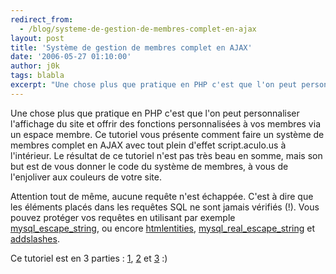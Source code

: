 ```yaml
---
redirect_from:
  - /blog/systeme-de-gestion-de-membres-complet-en-ajax
layout: post
title: 'Système de gestion de membres complet en AJAX'
date: '2006-05-27 01:10:00'
author: j0k
tags: blabla
excerpt: "Une chose plus que pratique en PHP c'est que l'on peut personnaliser l'affichage du site et offrir des fonctions personnalisées à vos membres via un espace membre.     \nCe tutoriel vous présente comment faire un système de membres complet en AJAX avec tout plein d'effet script.aculo.us à l'intérieur. Le résultat de ce tutoriel n'est pas très beau en somme, mais      …"
---
```


Une chose plus que pratique en PHP c'est que l'on peut personnaliser l'affichage du site et offrir des fonctions personnalisées à vos membres via un espace membre.
Ce tutoriel vous présente comment faire un système de membres complet en AJAX avec tout plein d'effet script.aculo.us à l'intérieur. Le résultat de ce tutoriel n'est pas très beau en somme, mais son but est de vous donner le code du système de membres, à vous de l'enjoliver aux couleurs de votre site.

Attention tout de même, aucune requête n'est échappée. C'est à dire que les éléments placés dans les requêtes SQL ne sont jamais vérifiés (!). Vous pouvez protéger vos requêtes en utilisant par exemple [mysql_escape_string](http://fr.php.net/mysql_escape_string), ou encore [htmlentities](http://fr.php.net/htmlentities), [mysql_real_escape_string](http://fr.php.net/mysql_real_escape_string) et [addslashes](http://fr.php.net/addslashes).

Ce tutoriel est en 3 parties : [1](http://www.somecoders.com/2006/05/member-managment-system-using-php-ajax-and-scriptaculous-part-1/), [2](http://www.somecoders.com/2006/05/member-managment-system-using-php-ajax-and-scriptaculous-part-2/) et [3](http://www.somecoders.com/2006/05/member-managment-system-using-php-ajax-and-scriptaculous-part-3/) :)
